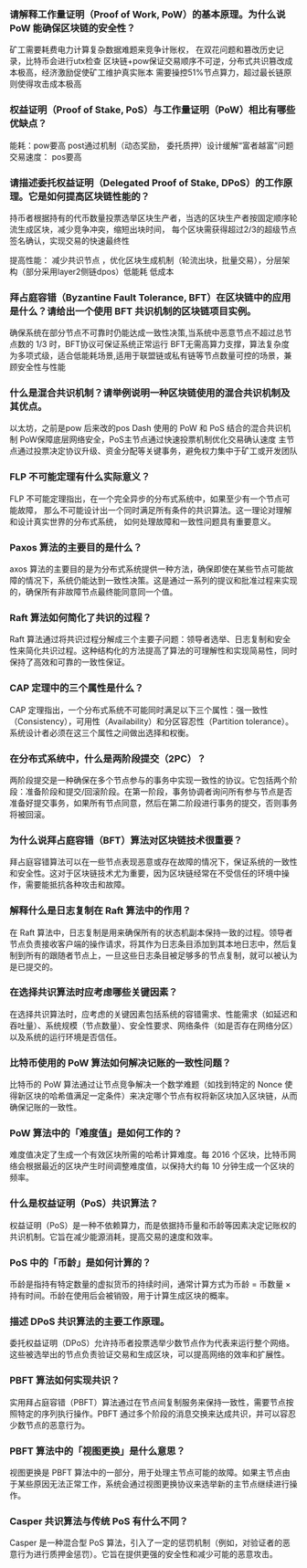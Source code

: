### 请解释工作量证明（Proof of Work, PoW）的基本原理。为什么说 PoW 能确保区块链的安全性？

矿工需要耗费电力计算复杂数据难题来竞争计账权，
在双花问题和篡改历史记录，比特币会进行utx检查 区块链+pow保证交易顺序不可逆，分布式共识篡改成本极高，经济激励促使矿工维护真实账本
需要操控51%节点算力，超过最长链原则使得攻击成本极高


### 权益证明（Proof of Stake, PoS）与工作量证明（PoW）相比有哪些优缺点？


能耗：pow要高
post通过机制（动态奖励， 委托质押）设计缓解“富者越富”问题
交易速度： pos要高



### 请描述委托权益证明（Delegated Proof of Stake, DPoS）的工作原理。它是如何提高区块链性能的？

持币者根据持有的代币数量投票选举区块生产者，当选的区块生产者按固定顺序轮流生成区块，减少竞争冲突，缩短出块时间，
每个区块需获得超过2/3的超级节点签名确认，实现交易的快速最终性

提高性能： 减少共识节点 ，优化区块生成机制（轮流出块，批量交易），分层架构（部分采用layer2侧链dpos）低能耗 低成本 


### 拜占庭容错（Byzantine Fault Tolerance, BFT）在区块链中的应用是什么？请给出一个使用 BFT 共识机制的区块链项目实例。

确保系统在部分节点不可靠时仍能达成一致性决策‌,当系统中恶意节点不超过总节点数的 ‌1/3‌ 时，BFT协议可保证系统正常运行‌
BFT无需高算力支撑，算法复杂度为多项式级，适合低能耗场景‌,适用于联盟链或私有链等节点数量可控的场景，兼顾安全性与性能‌



### 什么是混合共识机制？请举例说明一种区块链使用的混合共识机制及其优点。

以太坊，之前是pow 后来改的pos
Dash 使用的 PoW 和 PoS 结合的混合共识机制
PoW保障底层网络安全，PoS主节点通过快速投票机制优化交易确认速度
主节点通过投票决定协议升级、资金分配等关键事务，避免权力集中于矿工或开发团队‌


### FLP 不可能定理有什么实际意义？
FLP 不可能定理指出，在一个完全异步的分布式系统中，如果至少有一个节点可能故障，
那么不可能设计出一个同时满足所有条件的共识算法。这一理论对理解和设计真实世界的分布式系统，
如何处理故障和一致性问题具有重要意义。


### Paxos 算法的主要目的是什么？

axos 算法的主要目的是为分布式系统提供一种方法，确保即使在某些节点可能故障的情况下，系统仍能达到一致性决策。这是通过一系列的提议和批准过程来实现的，确保所有非故障节点最终能同意同一个值。


### Raft 算法如何简化了共识的过程？
Raft 算法通过将共识过程分解成三个主要子问题：领导者选举、日志复制和安全性来简化共识过程。这种结构化的方法提高了算法的可理解性和实现简易性，同时保持了高效和可靠的一致性保证。

### CAP 定理中的三个属性是什么？

CAP 定理指出，一个分布式系统不可能同时满足以下三个属性：强一致性（Consistency），可用性（Availability）和分区容忍性（Partition tolerance）。系统设计者必须在这三个属性之间做出选择和权衡。


### 在分布式系统中，什么是两阶段提交（2PC）？

两阶段提交是一种确保在多个节点参与的事务中实现一致性的协议。它包括两个阶段：准备阶段和提交/回滚阶段。在第一阶段，事务协调者询问所有参与节点是否准备好提交事务，如果所有节点同意，然后在第二阶段进行事务的提交，否则事务将被回滚。

### 为什么说拜占庭容错（BFT）算法对区块链技术很重要？

拜占庭容错算法可以在一些节点表现恶意或存在故障的情况下，保证系统的一致性和安全性。这对于区块链技术尤为重要，因为区块链经常在不受信任的环境中操作，需要能抵抗各种攻击和故障。


### 解释什么是日志复制在 Raft 算法中的作用？

在 Raft 算法中，日志复制是用来确保所有的状态机副本保持一致的过程。领导者节点负责接收客户端的操作请求，将其作为日志条目添加到其本地日志中，然后复制到所有的跟随者节点上，一旦这些日志条目被足够多的节点复制，就可以被认为是已提交的。

### 在选择共识算法时应考虑哪些关键因素？

在选择共识算法时，应考虑的关键因素包括系统的容错需求、性能需求（如延迟和吞吐量）、系统规模（节点数量）、安全性要求、网络条件（如是否存在网络分区）以及系统的运行环境是否信任。


### 比特币使用的 PoW 算法如何解决记账的一致性问题？

比特币的 PoW 算法通过让节点竞争解决一个数学难题（如找到特定的 Nonce 使得新区块的哈希值满足一定条件）来决定哪个节点有权将新区块加入区块链，从而确保记账的一致性。


### PoW 算法中的「难度值」是如何工作的？

 难度值决定了生成一个有效区块所需的哈希计算难度。每 2016 个区块，比特币网络会根据最近的区块产生时间调整难度值，以保持大约每 10 分钟生成一个区块的频率。


### 什么是权益证明（PoS）共识算法？

权益证明（PoS）是一种不依赖算力，而是依据持币量和币龄等因素决定记账权的共识机制。它旨在减少能源消耗，提高交易的速度和效率。


### PoS 中的「币龄」是如何计算的？
币龄是指持有特定数量的虚拟货币的持续时间，通常计算方式为币龄 = 币数量 × 持有时间。币龄在使用后会被销毁，用于计算生成区块的概率。


### 描述 DPoS 共识算法的主要工作原理。

委托权益证明（DPoS）允许持币者投票选举少数节点作为代表来运行整个网络。这些被选举出的节点负责验证交易和生成区块，可以提高网络的效率和扩展性。

### PBFT 算法如何实现共识？

实用拜占庭容错（PBFT）算法通过在节点间复制服务来保持一致性，需要节点按照特定的序列执行操作。PBFT 通过多个阶段的消息交换来达成共识，并可以容忍少数节点的恶意行为。

### PBFT 算法中的「视图更换」是什么意思？

视图更换是 PBFT 算法中的一部分，用于处理主节点可能的故障。如果主节点由于某些原因无法正常工作，系统会通过视图更换协议来选举新的主节点继续进行操作。

### Casper 共识算法与传统 PoS 有什么不同？

Casper 是一种混合型 PoS 算法，引入了一定的惩罚机制（例如，对验证者的恶意行为进行质押金惩罚）。它旨在提供更强的安全性和减少可能的恶意攻击。
